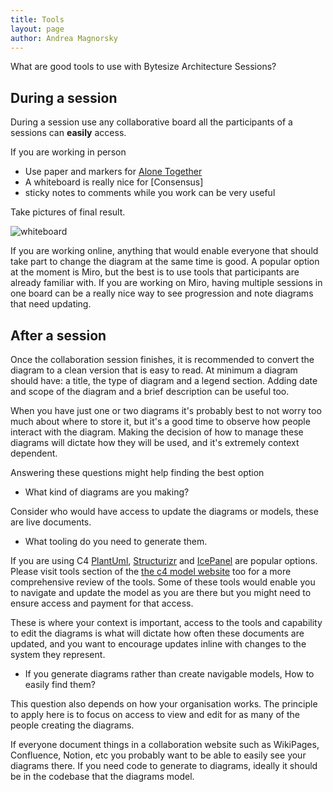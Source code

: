```yaml
---
title: Tools
layout: page
author: Andrea Magnorsky
---
```


What are good tools to use with Bytesize Architecture Sessions?


## During a session

During a session use any collaborative board all the participants of a sessions can **easily** access. 

If you are working in person 

* Use paper and markers for [Alone Together]() 
* A whiteboard is really nice for [Consensus] 
* sticky notes to comments while you work can be very useful

Take pictures of final result.

![whiteboard]({{site.url}}/images/whiteboard.png)

If you are working online, anything that would enable everyone that should take part to change the diagram at the same time is good. A popular option at the moment is Miro, but the best is to use tools that participants are already familiar with. 
If you are working on Miro, having multiple sessions in one board can be a really nice way to see progression and note diagrams that need updating.


## After a session

Once the collaboration session finishes, it is recommended to convert the diagram to a clean version that is easy to read. At minimum a diagram should have: a title, the type of diagram and a legend section. Adding date and scope of the diagram and a brief description can be useful too.

When you have just one or two diagrams it's probably best to not worry too much about where to store it, but it's a good time to observe how people interact with the diagram. Making the decision of how to manage these diagrams will dictate how they will be used, and it's extremely context dependent. 

Answering these questions might help finding the best option

* What kind of diagrams are you making?  

Consider who would have access to update the diagrams or models, these are live documents.

* What tooling do you need to generate them. 

If you are using C4 [PlantUml](https://github.com/plantuml-stdlib/C4-PlantUML), [Structurizr](https://structurizr.com/) and [IcePanel](https://icepanel.io/) are popular options. Please visit tools section of the [the c4 model website](https://c4model.com/tooling) too for a more comprehensive review of the tools. 
Some of these tools would enable you to navigate and update the model as you are there but you might need to ensure access and payment for that access.

These is where your context is important, access to the tools and capability to edit the diagrams is what will dictate how often these documents are updated, and you want to encourage updates inline with changes to the system they represent.

* If you generate diagrams rather than create navigable models, How to easily find them?

This question also depends on how your organisation works. The principle to apply here is to focus on access to view and edit for as many of the people creating the diagrams.

If everyone document things in a collaboration website such as WikiPages, Confluence, Notion, etc you probably want to be able to easily see your diagrams there. If you need code to generate to diagrams, ideally it should be in the codebase that the diagrams model.  

